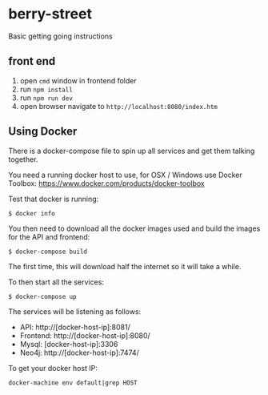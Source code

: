 # berry-street

Basic getting going instructions

## front end
 
1. open `cmd` window in frontend folder
2. run `npm install`
3. run `npm run dev`
4. open browser navigate to `http://localhost:8080/index.htm`

## Using Docker

There is a docker-compose file to spin up all services and get them talking together.

You need a running docker host to use, for OSX / Windows use Docker Toolbox: https://www.docker.com/products/docker-toolbox

Test that docker is running:

```
$ docker info
```

You then need to download all the docker images used and build the images for the API and frontend:

```
$ docker-compose build
```

The first time, this will download half the internet so it will take a while.

To then start all the services:

```
$ docker-compose up
```

The services will be listening as follows:

* API: http://\[docker-host-ip\]:8081/
* Frontend: http://\[docker-host-ip\]:8080/
* Mysql: \[docker-host-ip\]:3306
* Neo4j: http://\[docker-host-ip\]:7474/

To get your docker host IP:

```
docker-machine env default|grep HOST
```

